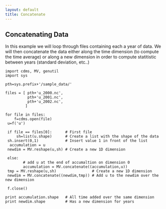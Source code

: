 ```yaml
---
layout: default
title: Concatenate 
---
```

##  Concatenating Data
In this example we will loop through files containing each a year of data. We
will then concatenate the data either along the time dimension (to compute the
time average) or along a new dimension in order to compute statitistic between
years (standard deviation, etc..)
    
    import cdms, MV, genutil  
    import sys  
      
    pth=sys.prefix+'/sample_data/'  
      
    files = [ pth+'u_2000.nc',  
              pth+'u_2001.nc',  
              pth+'u_2002.nc',  
             ]  
      
    for file in files:  
        f=cdms.open(file)  
     u=f('u')  
      
     if file == files[0]:      # First file  
         sh=list(u.shape)      # Create a list with the shape of the data  
     sh.insert(0,1)            # Insert value 1 in front of the list  
      accumulation = u  
     newdim = MV.reshape(u,sh) # Create a new 1D dimension  
      
     else:	  
            # add u at the end of accumaltion on dimension 0          
            accumulation = MV.concatenate((accumulation,u))  
     tmp = MV.reshape(u,sh)                # Create a new 1D dimension  
     newdim = MV.concatenate((newdim,tmp)) # Add u to the newdim over the new dimension  
      
     f.close()  
      
    print accumulation.shape   # All time added over the same dimension  
    print newdim.shape         # Has a new dimension for years  
